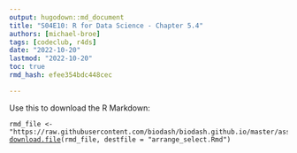 ```yaml
---
output: hugodown::md_document
title: "S04E10: R for Data Science - Chapter 5.4"
authors: [michael-broe]
tags: [codeclub, r4ds]
date: "2022-10-20"
lastmod: "2022-10-20"
toc: true
rmd_hash: efee354bdc448cec

---
```


Use this to download the R Markdown:

<div class="highlight">

<pre class='chroma'><code class='language-r' data-lang='r'><span><span class='nv'>rmd_file</span> <span class='o'>&lt;-</span> <span class='s'>"https://raw.githubusercontent.com/biodash/biodash.github.io/master/assets/scripts/Arrange%2C%20Select.Rmd"</span></span>
<span><span class='nf'><a href='https://rdrr.io/r/utils/download.file.html'>download.file</a></span><span class='o'>(</span><span class='nv'>rmd_file</span>, destfile <span class='o'>=</span> <span class='s'>"arrange_select.Rmd"</span><span class='o'>)</span></span></code></pre>

</div>

